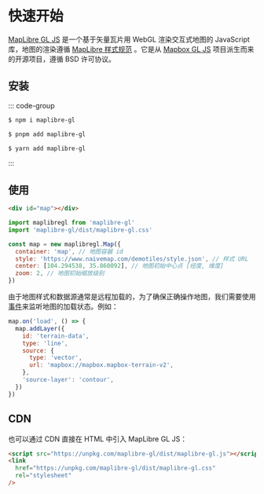 # 快速开始

[MapLibre GL JS](https://maplibre.org/maplibre-gl-js/docs/) 是一个基于矢量瓦片用 WebGL 渲染交互式地图的 JavaScript 库，地图的渲染遵循 [MapLibre 样式规范](https://maplibre.org/maplibre-style-spec) 。它是从 [Mapbox GL JS](https://docs.mapbox.com/mapbox-gl-js/api/) 项目派生而来的开源项目，遵循 BSD 许可协议。

## 安装

::: code-group

```sh [npm]
$ npm i maplibre-gl
```

```sh [pnpm]
$ pnpm add maplibre-gl
```

```sh [yarn]
$ yarn add maplibre-gl
```

:::

## 使用

```html
<div id="map"></div>
```

```js
import maplibregl from 'maplibre-gl'
import 'maplibre-gl/dist/maplibre-gl.css'

const map = new maplibregl.Map({
  container: 'map', // 地图容器 id
  style: 'https://www.naivemap.com/demotiles/style.json', // 样式 URL
  center: [104.294538, 35.860092], // 地图初始中心点 [经度, 维度]
  zoom: 2, // 地图初始缩放级别
})
```

由于地图样式和数据源通常是远程加载的，为了确保正确操作地图，我们需要使用[事件](https://maplibre.org/maplibre-gl-js/docs/API/type-aliases/MapEventType/)来监听地图的加载状态。例如：

```js
map.on('load', () => {
  map.addLayer({
    id: 'terrain-data',
    type: 'line',
    source: {
      type: 'vector',
      url: 'mapbox://mapbox.mapbox-terrain-v2',
    },
    'source-layer': 'contour',
  })
})
```

## CDN

也可以通过 CDN 直接在 HTML 中引入 MapLibre GL JS：

```html
<script src="https://unpkg.com/maplibre-gl/dist/maplibre-gl.js"></script>
<link
  href="https://unpkg.com/maplibre-gl/dist/maplibre-gl.css"
  rel="stylesheet"
/>
```

<demo html="starter.html" ssg="true" />

